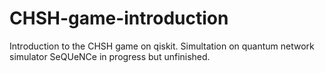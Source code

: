 # CHSH-game-introduction
Introduction to the CHSH game on qiskit. Simultation on quantum network simulator SeQUeNCe in progress but unfinished.
